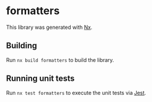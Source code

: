 # formatters

This library was generated with [Nx](https://nx.dev).

## Building

Run `nx build formatters` to build the library.

## Running unit tests

Run `nx test formatters` to execute the unit tests via [Jest](https://jestjs.io).
